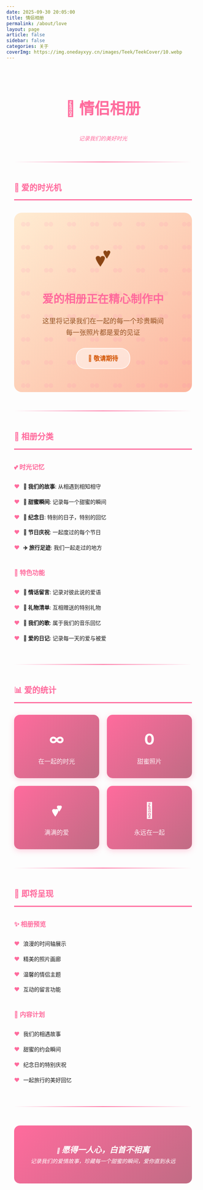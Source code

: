 ```yaml
---
date: 2025-09-30 20:05:00
title: 情侣相册
permalink: /about/love
layout: page
article: false
sidebar: false
categories: 关于
coverImg: https://img.onedayxyy.cn/images/Teek/TeekCover/10.webp
---
```


<div class="love-page">

# 💑 情侣相册

> *记录我们的美好时光*

---

## 💝 爱的时光机

<div class="love-container">
  <div class="love-empty">
    <div class="empty-icon">💕</div>
    <h3>爱的相册正在精心制作中</h3>
    <p>这里将记录我们在一起的每一个珍贵瞬间<br>每一张照片都是爱的见证</p>
    <div class="coming-soon">
      <span>💖</span> 敬请期待
    </div>
  </div>
</div>

---

## 📝 相册分类

### 💕 **时光记忆**
- **💑 我们的故事**: 从相遇到相知相守
- **📸 甜蜜瞬间**: 记录每一个甜蜜的瞬间
- **🎉 纪念日**: 特别的日子，特别的回忆
- **🎄 节日庆祝**: 一起度过的每个节日
- **✈️ 旅行足迹**: 我们一起走过的地方

### 🌟 **特色功能**
- **💬 情话留言**: 记录对彼此说的爱语
- **🎁 礼物清单**: 互相赠送的特别礼物
- **🎵 我们的歌**: 属于我们的音乐回忆
- **💌 爱的日记**: 记录每一天的爱与被爱

---

## 📊 爱的统计

<div class="love-stats">
  <div class="stat-item">
    <div class="stat-number">∞</div>
    <div class="stat-label">在一起的时光</div>
  </div>
  <div class="stat-item">
    <div class="stat-number">0</div>
    <div class="stat-label">甜蜜照片</div>
  </div>
  <div class="stat-item">
    <div class="stat-number">💕</div>
    <div class="stat-label">满满的爱</div>
  </div>
  <div class="stat-item">
    <div class="stat-number">🌟</div>
    <div class="stat-label">永远在一起</div>
  </div>
</div>

---

## 🌈 即将呈现

### ✨ **相册预览**
- 浪漫的时间轴展示
- 精美的照片画廊
- 温馨的情侣主题
- 互动的留言功能

### 📝 **内容计划**
- 我们的相遇故事
- 甜蜜的约会瞬间
- 纪念日的特别庆祝
- 一起旅行的美好回忆

---

> 💖 **愿得一人心，白首不相离**  
> *记录我们的爱情故事，珍藏每一个甜蜜的瞬间，爱你直到永远*

</div>

<style scoped>
.love-page {
  max-width: 1000px;
  margin: 0 auto;
  padding: 20px;
  line-height: 1.7;
}

.love-page h1 {
  text-align: center;
  color: #ff6b9d;
  font-size: 2.5rem;
  margin-bottom: 1rem;
}

.love-page > blockquote {
  text-align: center;
  font-style: italic;
  color: #ff6b9d;
  border-left: none;
  padding: 0;
  margin: 2rem 0;
}

.love-container {
  margin: 2rem 0 3rem 0;
}

.love-empty {
  background: linear-gradient(135deg, #ffecd2 0%, #fcb69f 100%);
  color: #8b4513;
  border-radius: 20px;
  padding: 60px 40px;
  text-align: center;
  position: relative;
  overflow: hidden;
}

.love-empty::before {
  content: '';
  position: absolute;
  top: 0;
  left: 0;
  right: 0;
  bottom: 0;
  background: url("data:image/svg+xml,%3Csvg width='60' height='60' viewBox='0 0 60 60' xmlns='http://www.w3.org/2000/svg'%3E%3Cg fill='none' fill-rule='evenodd'%3E%3Cg fill='%23ff69b4' fill-opacity='0.1'%3E%3Cpath d='M30 30c0-3.314 2.686-6 6-6s6 2.686 6 6-2.686 6-6 6-6-2.686-6-6zm0 0c0 3.314-2.686 6-6 6s-6-2.686-6-6 2.686-6 6-6 6 2.686 6 6z'/%3E%3C/g%3E%3C/g%3E%3C/svg%3E") repeat;
}

.empty-icon {
  font-size: 4rem;
  margin-bottom: 20px;
  animation: heartbeat 1.5s ease-in-out infinite;
  position: relative;
  z-index: 1;
}

@keyframes heartbeat {
  0%, 100% { transform: scale(1); }
  25% { transform: scale(1.1); }
  50% { transform: scale(1); }
}

.love-empty h3 {
  margin: 0 0 15px 0;
  font-size: 1.8rem;
  position: relative;
  z-index: 1;
  color: #d35400;
}

.love-empty p {
  margin-bottom: 25px;
  font-size: 1.1rem;
  opacity: 0.9;
  position: relative;
  z-index: 1;
  color: #8b4513;
}

.coming-soon {
  display: inline-block;
  background: rgba(255, 255, 255, 0.5);
  padding: 12px 30px;
  border-radius: 25px;
  font-size: 1rem;
  font-weight: 600;
  backdrop-filter: blur(10px);
  border: 2px solid rgba(255, 255, 255, 0.6);
  position: relative;
  z-index: 1;
  transition: all 0.3s ease;
  color: #d35400;
}

.coming-soon:hover {
  background: rgba(255, 255, 255, 0.7);
  transform: translateY(-2px);
}

.love-stats {
  display: grid;
  grid-template-columns: repeat(auto-fit, minmax(200px, 1fr));
  gap: 20px;
  margin: 30px 0;
}

.stat-item {
  background: linear-gradient(135deg, #ff6b9d 0%, #c06c84 100%);
  color: white;
  padding: 30px 20px;
  border-radius: 15px;
  text-align: center;
  box-shadow: 0 4px 15px rgba(255, 107, 157, 0.3);
  transition: all 0.3s ease;
}

.stat-item:hover {
  transform: translateY(-5px);
  box-shadow: 0 8px 25px rgba(255, 107, 157, 0.4);
}

.stat-number {
  font-size: 2.5rem;
  font-weight: bold;
  margin-bottom: 10px;
}

.stat-label {
  font-size: 1rem;
  opacity: 0.9;
}

.love-page h2 {
  color: #ff6b9d;
  border-bottom: 3px solid #ff6b9d;
  padding-bottom: 0.8rem;
  margin-top: 3rem;
  position: relative;
}

.love-page h2::after {
  content: '';
  position: absolute;
  left: 0;
  bottom: -3px;
  width: 60px;
  height: 3px;
  background: linear-gradient(90deg, #ff6b9d, transparent);
}

.love-page h3 {
  color: #ff6b9d;
  margin-top: 2rem;
}

.love-page ul {
  list-style: none;
  padding-left: 0;
}

.love-page ul li {
  padding: 8px 0;
  padding-left: 1.5rem;
  position: relative;
}

.love-page ul li::before {
  content: '♥';
  position: absolute;
  left: 0;
  color: #ff6b9d;
}

.love-page hr {
  border: none;
  height: 2px;
  background: linear-gradient(90deg, transparent, #ff6b9d, transparent);
  margin: 3rem 0;
}

.love-page > blockquote:last-child {
  background: linear-gradient(135deg, #ff6b9d 0%, #c06c84 100%);
  color: white;
  padding: 2rem;
  border-radius: 15px;
  margin-top: 3rem;
}

.love-page > blockquote:last-child strong {
  color: white;
  font-size: 1.3rem;
}

@media (max-width: 768px) {
  .love-stats {
    grid-template-columns: repeat(2, 1fr);
  }
  
  .love-page h1 {
    font-size: 2rem;
  }
}
</style>
